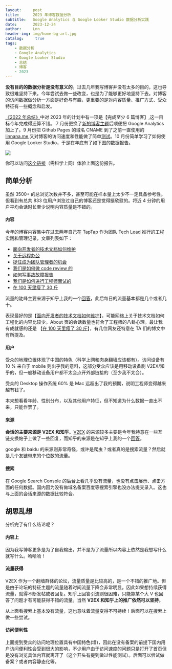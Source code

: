 ```yaml
---
layout:     post
title:      2023 年博客数据分析
subtitle:   Google Analytics 与 Google Looker Studio 数据分析实践
date:       2023-12-24
author:     Lnn
header-img: img/home-bg-art.jpg
catalog: 	 true
tags:
    - 数据分析
    - Google Analytics
    - Google Looker Studio
    - 总结
    - 博客
    - 2023
---
```



**没有目的的数据分析是没有意义的**。过去几年我写博客并没有太多的目的，这也导致很难坚持下来。今年尝试去做一些改变，也是为了能够更好地坚持下去。对博客的访问数据做分析一方面是好奇与有趣，更重要的是对内容质量、推广方式、受众特征有一些概念和启发。


[《2022 年总结》]((https://www.linnana.me/2023/01/02/2022_overview/#%E4%B8%8B%E4%B8%80%E5%B9%B4))中对 2023 年的计划中有一项是【完成至少 6 篇博客】,这一目标今年完成得还算不错。 7 月份更换了[新的博客主题](https://github.com/qiubaiying/qiubaiying.github.io)后顺便把 Google Analytics 加上了。9 月份把 Github Pages 的域名 CNAME 到了之前一直使用的 [linnana.me](https://www.linnana.me),又对博客的访问速度和性能做了简单[测试](https://www.zhihu.com/pin/1692851049566867456)。10 月份简单学习了如何使用 Google Looker Studio，于是在年底有了如下图的数据报告。

![](https://www.linnana.me/img/blog/summarize/2023-12-24-02.png)


你可以访问[这个链接](https://lookerstudio.google.com/reporting/5b7448fe-252a-46ce-abbb-bd7c16da333a/page/fUdK)（需科学上网）体验上面这份报告。



## 简单分析

虽然 3500+ 的总浏览次数并不多，甚至可能在样本量上太少不一定具备参考性。但看到有总共 833 位用户浏览过自己的博客还是觉得挺欣慰的。将近 4 分钟的用户平均会话时长至少说明内容质量是不错的。

#### 内容

今年的博客内容集中在过去两年自己在 TapTap 作为团队 Tech Lead 推行的工程实践和管理记录，文章列表如下：

- [面向开发者的技术文档如何维护](https://www.linnana.me/2023/09/28/writing-dev-doc)
- [关于远程办公](https://www.linnana.me/2023/09/21/remote_work/)
- [捉住成为团队管理者的机会](https://www.linnana.me/2023/04/20/TeamLead-team_fix)
- [我们是如何做 code review 的](https://www.linnana.me/2023/04/10/tech-codereview/)
- [如何写事故故障报告](https://www.linnana.me/2023/02/20/tech-learn_from_failure)
- [我们是如何进行工程师面试的](https://www.linnana.me/2023/01/20/tech-interview)
- [在 100 天里瘦了 30 斤](https://www.linnana.me/2023/09/20/Life-how_to_lose_wegiht)



流量的陡峰主要来源于知乎上我的一个[回答](https://www.zhihu.com/question/624981182/answer/3240883345)，此后每日的流量基本都是几个或者几十。


表现最好的是【[面向开发者的技术文档如何维护](https://www.linnana.me/2023/09/28/writing-dev-doc)】，可能网络上关于技术文档如何工程化的内容比较少。About 页的会话数量也符合了工程师的八卦心理。最让我有成就感的还是 【[在 100 天里瘦了 30 斤](https://www.linnana.me/2023/09/20/Life-how_to_lose_wegiht)】，有几位网友还特意在 TA 们的博文中有所提及。



#### 用户

受众的地理位置体现了中国的特色（科学上网和肉身翻墙应该都有）。访问设备有 10 % 来自于 mobile 则出乎我的意料，这部分受众应该是用移动设备刷 V2EX/知乎的，但一般移动设备用户都不太会点开外部链接的（至少我不太会）。

受众的 Desktop 操作系统 60% 是 Mac 远超出了我的预期，说明工程师变得越来越有钱了。

本来想看看年龄、性别分布，以及其他用户特征，但不知道为什么数据一直出不来，只能作罢了。

#### 来源

**会话的主要来源是 V2EX 和知乎**。[V2EX](v2ex.com) 的来源较多主要是今年我特意在一些互链交换帖子上做了一些回复，而知乎的来源是在知乎上我的一个[回答](https://www.zhihu.com/question/624981182/answer/3240883345)。

google 和 baidu 的来源则非常奇怪，或许是爬虫？或者真的是搜索流量？然后就是几个友链带来的个位数的流量。

#### 搜索

在 Google Search Console 的后台上看几乎没有流量，也没有点击展示、点击方面的任何数据。国内因为没有做域名备案百度等搜索引擎也没办法提交录入。这也与上面的会话来源的数据比较符合。


## 胡思乱想

分析完了有什么结论呢？

#### 内容上
因为我写博客更多是为了自我输出，并不是为了流量所以内容上依然是我想写什么就写什么。哈哈哈！

#### 流量获得
V2EX 作为一个翻墙群体的论坛，流量质量是比较高的，是一个不错的推广地。但是由于论坛的特征主题的流量随着时间流量下降会非常明显。因此如果想持续获得流量，就得不断发帖或者回复。知乎上回答引流则很困难，只能靠某个大 V 也回答了问题才有可能获得不错的流量。当然 **V2EX 和知乎上的推广依然可以坚持**。

从上面看搜索上基本没有流量，这也意味着流量变得不可持续！后面可以在搜索上做一些尝试。


#### 访问便利性

上面提到受众的访问地理位置具有中国特色(墙)，因此在没有备案的前提下国内用户访问便利性会受到很大的影响，不少用户由于访问速度的问题只是打开了首页但是没有浏览具体内容就离开了（这个开头有提到做过性能测试）。后面可以尝试做备案？或者内容静态化等。


